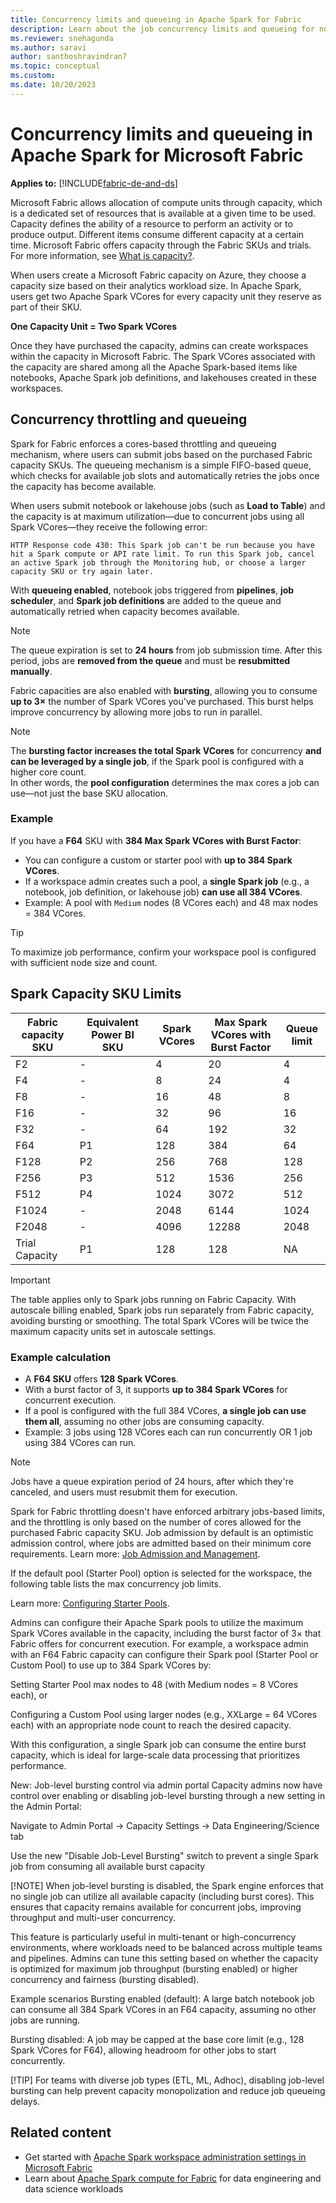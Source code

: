 ```yaml
---
title: Concurrency limits and queueing in Apache Spark for Fabric
description: Learn about the job concurrency limits and queueing for notebooks, Apache Spark job definitions, and lakehouse jobs in Fabric.
ms.reviewer: snehagunda
ms.author: saravi
author: santhoshravindran7
ms.topic: conceptual
ms.custom:
ms.date: 10/20/2023
---
```


# Concurrency limits and queueing in Apache Spark for Microsoft Fabric

**Applies to:** [!INCLUDE[fabric-de-and-ds](includes/fabric-de-ds.md)]

Microsoft Fabric allows allocation of compute units through capacity, which is a dedicated set of resources that is available at a given time to be used. Capacity defines the ability of a resource to perform an activity or to produce output. Different items consume different capacity at a certain time. Microsoft Fabric offers capacity through the Fabric SKUs and trials. For more information, see [What is capacity?](../enterprise/scale-capacity.md).

When users create a Microsoft Fabric capacity on Azure, they choose a capacity size based on their analytics workload size. In Apache Spark, users get two Apache Spark VCores for every capacity unit they reserve as part of their SKU.

**One Capacity Unit = Two Spark VCores**

Once they have purchased the capacity, admins can create workspaces within the capacity in Microsoft Fabric. The Spark VCores associated with the capacity are shared among all the Apache Spark-based items like notebooks, Apache Spark job definitions, and lakehouses created in these workspaces.

## Concurrency throttling and queueing

Spark for Fabric enforces a cores-based throttling and queueing mechanism, where users can submit jobs based on the purchased Fabric capacity SKUs. The queueing mechanism is a simple FIFO-based queue, which checks for available job slots and automatically retries the jobs once the capacity has become available.

When users submit notebook or lakehouse jobs (such as **Load to Table**) and the capacity is at maximum utilization—due to concurrent jobs using all Spark VCores—they receive the following error:

```text
HTTP Response code 430: This Spark job can't be run because you have hit a Spark compute or API rate limit. To run this Spark job, cancel an active Spark job through the Monitoring hub, or choose a larger capacity SKU or try again later.
```

With **queueing enabled**, notebook jobs triggered from **pipelines**, **job scheduler**, and **Spark job definitions** are added to the queue and automatically retried when capacity becomes available.

> [!NOTE]
> The queue expiration is set to **24 hours** from job submission time. After this period, jobs are **removed from the queue** and must be **resubmitted manually**.

Fabric capacities are also enabled with **bursting**, allowing you to consume **up to 3×** the number of Spark VCores you've purchased. This burst helps improve concurrency by allowing more jobs to run in parallel.

> [!NOTE]
> The **bursting factor increases the total Spark VCores** for concurrency **and can be leveraged by a single job**, if the Spark pool is configured with a higher core count.  
> In other words, the **pool configuration** determines the max cores a job can use—not just the base SKU allocation.

### Example

If you have a **F64** SKU with **384 Max Spark VCores with Burst Factor**:

- You can configure a custom or starter pool with **up to 384 Spark VCores**.
- If a workspace admin creates such a pool, a **single Spark job** (e.g., a notebook, job definition, or lakehouse job) **can use all 384 VCores**.
- Example: A pool with `Medium` nodes (8 VCores each) and 48 max nodes = 384 VCores.


> [!TIP]
> To maximize job performance, confirm your workspace pool is configured with sufficient node size and count.

## Spark Capacity SKU Limits

| Fabric capacity SKU | Equivalent Power BI SKU | Spark VCores | Max Spark VCores with Burst Factor | Queue limit |
|----------------------|--------------------------|--------------|------------------------------------|--------------|
| F2                   | -                        | 4            | 20                                 | 4            |
| F4                   | -                        | 8            | 24                                 | 4            |
| F8                   | -                        | 16           | 48                                 | 8            |
| F16                  | -                        | 32           | 96                                 | 16           |
| F32                  | -                        | 64           | 192                                | 32           |
| F64                  | P1                       | 128          | 384                                | 64           |
| F128                 | P2                       | 256          | 768                                | 128          |
| F256                 | P3                       | 512          | 1536                               | 256          |
| F512                 | P4                       | 1024         | 3072                               | 512          |
| F1024                | -                        | 2048         | 6144                               | 1024         |
| F2048                | -                        | 4096         | 12288                              | 2048         |
| Trial Capacity       | P1                       | 128          | 128                                | NA           |

> [!Important]
> The table applies only to Spark jobs running on Fabric Capacity. With autoscale billing enabled, Spark jobs run separately from Fabric capacity, avoiding bursting or smoothing. The total Spark VCores will be twice the maximum capacity units set in autoscale settings.

### Example calculation

- A **F64 SKU** offers **128 Spark VCores**.
- With a burst factor of 3, it supports **up to 384 Spark VCores** for concurrent execution.
- If a pool is configured with the full 384 VCores, **a single job can use them all**, assuming no other jobs are consuming capacity.
- Example: 3 jobs using 128 VCores each can run concurrently OR 1 job using 384 VCores can run.

> [!NOTE]
> Jobs have a queue expiration period of 24 hours, after which they're canceled, and users must resubmit them for execution.

Spark for Fabric throttling doesn't have enforced arbitrary jobs-based limits, and the throttling is only based on the number of cores allowed for the purchased Fabric capacity SKU. Job admission by default is an optimistic admission control, where jobs are admitted based on their minimum core requirements. Learn more: [Job Admission and Management](job-admission-management.md).

If the default pool (Starter Pool) option is selected for the workspace, the following table lists the max concurrency job limits.

Learn more: [Configuring Starter Pools](configure-starter-pools.md).

Admins can configure their Apache Spark pools to utilize the maximum Spark VCores available in the capacity, including the burst factor of 3× that Fabric offers for concurrent execution. For example, a workspace admin with an F64 Fabric capacity can configure their Spark pool (Starter Pool or Custom Pool) to use up to 384 Spark VCores by:

Setting Starter Pool max nodes to 48 (with Medium nodes = 8 VCores each), or

Configuring a Custom Pool using larger nodes (e.g., XXLarge = 64 VCores each) with an appropriate node count to reach the desired capacity.

With this configuration, a single Spark job can consume the entire burst capacity, which is ideal for large-scale data processing that prioritizes performance.

New: Job-level bursting control via admin portal
Capacity admins now have control over enabling or disabling job-level bursting through a new setting in the Admin Portal:

Navigate to Admin Portal → Capacity Settings → Data Engineering/Science tab

Use the new "Disable Job-Level Bursting" switch to prevent a single Spark job from consuming all available burst capacity

[!NOTE]
When job-level bursting is disabled, the Spark engine enforces that no single job can utilize all available capacity (including burst cores). This ensures that capacity remains available for concurrent jobs, improving throughput and multi-user concurrency.

This feature is particularly useful in multi-tenant or high-concurrency environments, where workloads need to be balanced across multiple teams and pipelines. Admins can tune this setting based on whether the capacity is optimized for maximum job throughput (bursting enabled) or higher concurrency and fairness (bursting disabled).

Example scenarios
Bursting enabled (default):
A large batch notebook job can consume all 384 Spark VCores in an F64 capacity, assuming no other jobs are running.

Bursting disabled:
A job may be capped at the base core limit (e.g., 128 Spark VCores for F64), allowing headroom for other jobs to start concurrently.

[!TIP]
For teams with diverse job types (ETL, ML, Adhoc), disabling job-level bursting can help prevent capacity monopolization and reduce job queueing delays.



## Related content

- Get started with [Apache Spark workspace administration settings in Microsoft Fabric](workspace-admin-settings.md)
- Learn about [Apache Spark compute for Fabric](spark-compute.md) for data engineering and data science workloads
